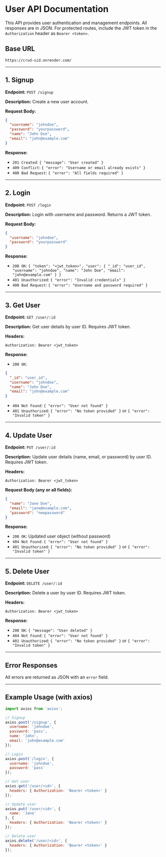 # User API Documentation

This API provides user authentication and management endpoints. All responses are in JSON. For protected routes, include the JWT token in the `Authorization` header as `Bearer <token>`.

## Base URL
```
https://crud-sid.onrender.com/
```

---

## 1. Signup
**Endpoint:** `POST /signup`

**Description:** Create a new user account.

**Request Body:**
```json
{
  "username": "johndoe",
  "password": "yourpassword",
  "name": "John Doe",
  "email": "john@example.com"
}
```

**Response:**
- `201 Created`: `{ "message": "User created" }`
- `409 Conflict`: `{ "error": "Username or email already exists" }`
- `400 Bad Request`: `{ "error": "All fields required" }`

---

## 2. Login
**Endpoint:** `POST /login`

**Description:** Login with username and password. Returns a JWT token.

**Request Body:**
```json
{
  "username": "johndoe",
  "password": "yourpassword"
}
```

**Response:**
- `200 OK`: `{ "token": "<jwt_token>", "user": { "_id": "user_id", "username": "johndoe", "name": "John Doe", "email": "john@example.com" } }`
- `401 Unauthorized`: `{ "error": "Invalid credentials" }`
- `400 Bad Request`: `{ "error": "Username and password required" }`

---

## 3. Get User
**Endpoint:** `GET /user/:id`

**Description:** Get user details by user ID. Requires JWT token.

**Headers:**
```
Authorization: Bearer <jwt_token>
```

**Response:**
- `200 OK`:
```json
{
  "_id": "user_id",
  "username": "johndoe",
  "name": "John Doe",
  "email": "john@example.com"
}
```
- `404 Not Found`: `{ "error": "User not found" }`
- `401 Unauthorized`: `{ "error": "No token provided" }` or `{ "error": "Invalid token" }`

---

## 4. Update User
**Endpoint:** `PUT /user/:id`

**Description:** Update user details (name, email, or password) by user ID. Requires JWT token.

**Headers:**
```
Authorization: Bearer <jwt_token>
```

**Request Body (any or all fields):**
```json
{
  "name": "Jane Doe",
  "email": "jane@example.com",
  "password": "newpassword"
}
```

**Response:**
- `200 OK`: Updated user object (without password)
- `404 Not Found`: `{ "error": "User not found" }`
- `401 Unauthorized`: `{ "error": "No token provided" }` or `{ "error": "Invalid token" }`

---

## 5. Delete User
**Endpoint:** `DELETE /user/:id`

**Description:** Delete a user by user ID. Requires JWT token.

**Headers:**
```
Authorization: Bearer <jwt_token>
```

**Response:**
- `200 OK`: `{ "message": "User deleted" }`
- `404 Not Found`: `{ "error": "User not found" }`
- `401 Unauthorized`: `{ "error": "No token provided" }` or `{ "error": "Invalid token" }`

---

## Error Responses
All errors are returned as JSON with an `error` field.

---

## Example Usage (with axios)
```js
import axios from 'axios';

// Signup
axios.post('/signup', {
  username: 'johndoe',
  password: 'pass',
  name: 'John',
  email: 'john@example.com'
});

// Login
axios.post('/login', {
  username: 'johndoe',
  password: 'pass'
});

// Get user
axios.get('/user/<id>', {
  headers: { Authorization: 'Bearer <token>' }
});

// Update user
axios.put('/user/<id>', {
  name: 'Jane'
}, {
  headers: { Authorization: 'Bearer <token>' }
});

// Delete user
axios.delete('/user/<id>', {
  headers: { Authorization: 'Bearer <token>' }
});
```
